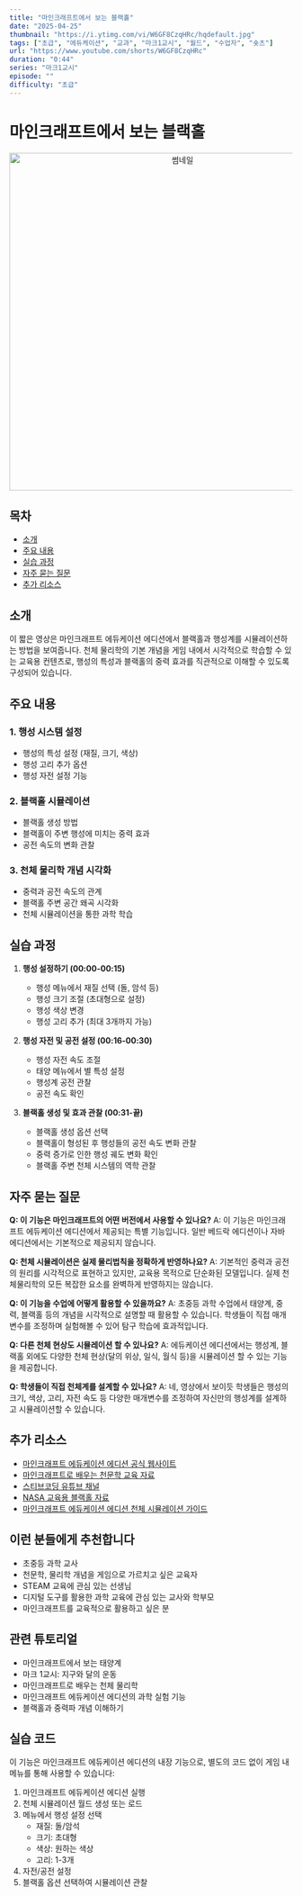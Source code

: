 ```yaml
---
title: "마인크래프트에서 보는 블랙홀"
date: "2025-04-25"
thumbnail: "https://i.ytimg.com/vi/W6GF8CzqHRc/hqdefault.jpg"
tags: ["초급", "에듀케이션", "교과", "마크1교시", "월드", "수업자", "숏츠"]
url: "https://www.youtube.com/shorts/W6GF8CzqHRc"
duration: "0:44"
series: "마크1교시"
episode: ""
difficulty: "초급"
---
```


# 마인크래프트에서 보는 블랙홀

<div align="center">
<img src="https://i.ytimg.com/vi/W6GF8CzqHRc/hqdefault.jpg" alt="썸네일" width="600"/>
</div>

## 목차
- [소개](#소개)
- [주요 내용](#주요-내용)
- [실습 과정](#실습-과정)
- [자주 묻는 질문](#자주-묻는-질문)
- [추가 리소스](#추가-리소스)

## 소개
이 짧은 영상은 마인크래프트 에듀케이션 에디션에서 블랙홀과 행성계를 시뮬레이션하는 방법을 보여줍니다. 천체 물리학의 기본 개념을 게임 내에서 시각적으로 학습할 수 있는 교육용 컨텐츠로, 행성의 특성과 블랙홀의 중력 효과를 직관적으로 이해할 수 있도록 구성되어 있습니다.

## 주요 내용

### 1. 행성 시스템 설정
- 행성의 특성 설정 (재질, 크기, 색상)
- 행성 고리 추가 옵션
- 행성 자전 설정 기능

### 2. 블랙홀 시뮬레이션
- 블랙홀 생성 방법
- 블랙홀이 주변 행성에 미치는 중력 효과
- 공전 속도의 변화 관찰

### 3. 천체 물리학 개념 시각화
- 중력과 공전 속도의 관계
- 블랙홀 주변 공간 왜곡 시각화
- 천체 시뮬레이션을 통한 과학 학습

## 실습 과정

1. **행성 설정하기 (00:00-00:15)**
   - 행성 메뉴에서 재질 선택 (돌, 암석 등)
   - 행성 크기 조절 (초대형으로 설정)
   - 행성 색상 변경
   - 행성 고리 추가 (최대 3개까지 가능)

2. **행성 자전 및 공전 설정 (00:16-00:30)**
   - 행성 자전 속도 조절
   - 태양 메뉴에서 별 특성 설정
   - 행성계 공전 관찰
   - 공전 속도 확인

3. **블랙홀 생성 및 효과 관찰 (00:31-끝)**
   - 블랙홀 생성 옵션 선택
   - 블랙홀이 형성된 후 행성들의 공전 속도 변화 관찰
   - 중력 증가로 인한 행성 궤도 변화 확인
   - 블랙홀 주변 천체 시스템의 역학 관찰

## 자주 묻는 질문

**Q: 이 기능은 마인크래프트의 어떤 버전에서 사용할 수 있나요?**
A: 이 기능은 마인크래프트 에듀케이션 에디션에서 제공되는 특별 기능입니다. 일반 베드락 에디션이나 자바 에디션에서는 기본적으로 제공되지 않습니다.

**Q: 천체 시뮬레이션은 실제 물리법칙을 정확하게 반영하나요?**
A: 기본적인 중력과 공전의 원리를 시각적으로 표현하고 있지만, 교육용 목적으로 단순화된 모델입니다. 실제 천체물리학의 모든 복잡한 요소를 완벽하게 반영하지는 않습니다.

**Q: 이 기능을 수업에 어떻게 활용할 수 있을까요?**
A: 초중등 과학 수업에서 태양계, 중력, 블랙홀 등의 개념을 시각적으로 설명할 때 활용할 수 있습니다. 학생들이 직접 매개변수를 조정하며 실험해볼 수 있어 탐구 학습에 효과적입니다.

**Q: 다른 천체 현상도 시뮬레이션 할 수 있나요?**
A: 에듀케이션 에디션에서는 행성계, 블랙홀 외에도 다양한 천체 현상(달의 위상, 일식, 월식 등)을 시뮬레이션 할 수 있는 기능을 제공합니다.

**Q: 학생들이 직접 천체계를 설계할 수 있나요?**
A: 네, 영상에서 보이듯 학생들은 행성의 크기, 색상, 고리, 자전 속도 등 다양한 매개변수를 조정하여 자신만의 행성계를 설계하고 시뮬레이션할 수 있습니다.

## 추가 리소스
- [마인크래프트 에듀케이션 에디션 공식 웹사이트](https://education.minecraft.net/)
- [마인크래프트로 배우는 천문학 교육 자료](https://education.minecraft.net/en-us/lessons/solar-system-tour)
- [스티브코딩 유튜브 채널](https://www.youtube.com/c/스티브코딩)
- [NASA 교육용 블랙홀 자료](https://www.nasa.gov/audience/forstudents/5-8/features/nasa-knows/what-is-a-black-hole-58.html)
- [마인크래프트 에듀케이션 에디션 천체 시뮬레이션 가이드](https://education.minecraft.net/en-us/resources/science-subject-kit)

## 이런 분들에게 추천합니다
- 초중등 과학 교사
- 천문학, 물리학 개념을 게임으로 가르치고 싶은 교육자
- STEAM 교육에 관심 있는 선생님
- 디지털 도구를 활용한 과학 교육에 관심 있는 교사와 학부모
- 마인크래프트를 교육적으로 활용하고 싶은 분

## 관련 튜토리얼
- 마인크래프트에서 보는 태양계
- 마크 1교시: 지구와 달의 운동
- 마인크래프트로 배우는 천체 물리학
- 마인크래프트 에듀케이션 에디션의 과학 실험 기능
- 블랙홀과 중력파 개념 이해하기

## 실습 코드
이 기능은 마인크래프트 에듀케이션 에디션의 내장 기능으로, 별도의 코드 없이 게임 내 메뉴를 통해 사용할 수 있습니다:

1. 마인크래프트 에듀케이션 에디션 실행
2. 천체 시뮬레이션 월드 생성 또는 로드
3. 메뉴에서 행성 설정 선택
   - 재질: 돌/암석
   - 크기: 초대형
   - 색상: 원하는 색상
   - 고리: 1-3개
4. 자전/공전 설정
5. 블랙홀 옵션 선택하여 시뮬레이션 관찰